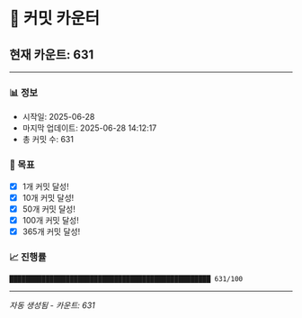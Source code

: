 # 🔢 커밋 카운터

## 현재 카운트: 631

---

### 📊 정보
- 시작일: 2025-06-28
- 마지막 업데이트: 2025-06-28 14:12:17
- 총 커밋 수: 631

### 🎯 목표
- [x] 1개 커밋 달성!
- [x] 10개 커밋 달성!
- [x] 50개 커밋 달성!
- [x] 100개 커밋 달성!
- [x] 365개 커밋 달성!

### 📈 진행률
```
██████████████████████████████████████████████████ 631/100
```

---
*자동 생성됨 - 카운트: 631*
